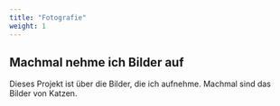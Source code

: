 ```yaml
---
title: "Fotografie"
weight: 1
---
```


## Machmal nehme ich Bilder auf

Dieses Projekt ist über die Bilder, die ich aufnehme. Machmal sind das Bilder von Katzen.

